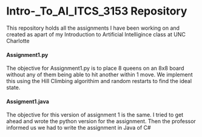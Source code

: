 # Intro-_To_AI_ITCS_3153 Repository

This repository holds all the assignments I have been working on and created as apart of my Introduction to Artificial Intelligince class at UNC Charlotte




#### **Assignment1.py**
The objective for Assignment1.py is to place 8 queens on an 8x8 board without any of them being able to hit another within 1 move. We implement this using the Hill Climbing algorithim and random restarts to find the ideal state.

#### **Assigment1.java**
The objective for this version of assignment 1 is the same. I tried to get ahead and wrote the python version for the assignment. Then the professor informed us we had to write the assignment in Java of C#